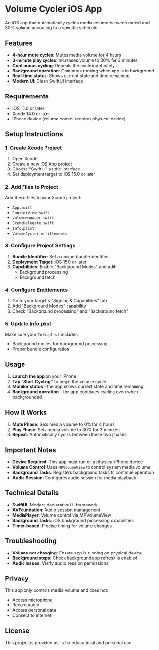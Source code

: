 # Volume Cycler iOS App

An iOS app that automatically cycles media volume between muted and 30% volume according to a specific schedule.

## Features

- **4-hour mute cycles**: Mutes media volume for 4 hours
- **3-minute play cycles**: Increases volume to 30% for 3 minutes
- **Continuous cycling**: Repeats the cycle indefinitely
- **Background operation**: Continues running when app is in background
- **Real-time status**: Shows current state and time remaining
- **Modern UI**: Clean SwiftUI interface

## Requirements

- iOS 15.0 or later
- Xcode 14.0 or later
- iPhone device (volume control requires physical device)

## Setup Instructions

### 1. Create Xcode Project

1. Open Xcode
2. Create a new iOS App project
3. Choose "SwiftUI" as the interface
4. Set deployment target to iOS 15.0 or later

### 2. Add Files to Project

Add these files to your Xcode project:
- `App.swift`
- `ContentView.swift`
- `VolumeManager.swift`
- `SceneDelegate.swift`
- `Info.plist`
- `VolumeCycler.entitlements`

### 3. Configure Project Settings

1. **Bundle Identifier**: Set a unique bundle identifier
2. **Deployment Target**: iOS 15.0 or later
3. **Capabilities**: Enable "Background Modes" and add:
   - Background processing
   - Background fetch

### 4. Configure Entitlements

1. Go to your target's "Signing & Capabilities" tab
2. Add "Background Modes" capability
3. Check "Background processing" and "Background fetch"

### 5. Update Info.plist

Make sure your `Info.plist` includes:
- Background modes for background processing
- Proper bundle configuration

## Usage

1. **Launch the app** on your iPhone
2. **Tap "Start Cycling"** to begin the volume cycle
3. **Monitor status** - the app shows current state and time remaining
4. **Background operation** - the app continues cycling even when backgrounded

## How It Works

1. **Mute Phase**: Sets media volume to 0% for 4 hours
2. **Play Phase**: Sets media volume to 30% for 3 minutes
3. **Repeat**: Automatically cycles between these two phases

## Important Notes

- **Device Required**: This app must run on a physical iPhone device
- **Volume Control**: Uses `MPVolumeView` to control system media volume
- **Background Tasks**: Registers background tasks to continue operation
- **Audio Session**: Configures audio session for media playback

## Technical Details

- **SwiftUI**: Modern declarative UI framework
- **AVFoundation**: Audio session management
- **MediaPlayer**: Volume control via MPVolumeView
- **Background Tasks**: iOS background processing capabilities
- **Timer-based**: Precise timing for volume changes

## Troubleshooting

- **Volume not changing**: Ensure app is running on physical device
- **Background stops**: Check background app refresh is enabled
- **Audio issues**: Verify audio session permissions

## Privacy

This app only controls media volume and does not:
- Access microphone
- Record audio
- Access personal data
- Connect to internet

## License

This project is provided as-is for educational and personal use.
